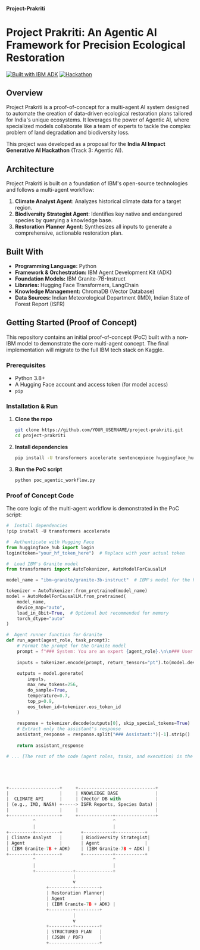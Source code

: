 #### Project-Prakriti
# Project Prakriti: An Agentic AI Framework for Precision Ecological Restoration

[![Built with IBM ADK](https://img.shields.io/badge/Built%20with-IBM%20ADK-blue.svg)](https://github.com/IBM/agent-development-kit)
[![Hackathon](https://img.shields.io/badge/India-AI%20Impact%20Hackathon-orange.svg)](https://iisc-ibm-india-ai-impact.devpost.com/)

##  Overview

Project Prakriti is a proof-of-concept for a multi-agent AI system designed to automate the creation of data-driven ecological restoration plans tailored for India's unique ecosystems. It leverages the power of Agentic AI, where specialized models collaborate like a team of experts to tackle the complex problem of land degradation and biodiversity loss.

This project was developed as a proposal for the **India AI Impact Generative AI Hackathon** (Track 3: Agentic AI).

##  Architecture

Project Prakriti is built on a foundation of IBM's open-source technologies and follows a multi-agent workflow:

1.  **Climate Analyst Agent**: Analyzes historical climate data for a target region.
2.  **Biodiversity Strategist Agent**: Identifies key native and endangered species by querying a knowledge base.
3.  **Restoration Planner Agent**: Synthesizes all inputs to generate a comprehensive, actionable restoration plan.

##  Built With

*   **Programming Language:** Python
*   **Framework & Orchestration:** IBM Agent Development Kit (ADK)
*   **Foundation Models:** IBM Granite-7B-Instruct
*   **Libraries:** Hugging Face Transformers, LangChain
*   **Knowledge Management:** ChromaDB (Vector Database)
*   **Data Sources:** Indian Meteorological Department (IMD), Indian State of Forest Report (ISFR)

##  Getting Started (Proof of Concept)

This repository contains an initial proof-of-concept (PoC) built with a non-IBM model to demonstrate the core multi-agent concept. The final implementation will migrate to the full IBM tech stack on Kaggle.

### Prerequisites

*   Python 3.8+
*   A Hugging Face account and access token (for model access)
*   `pip`

### Installation & Run

1.  **Clone the repo**
    ```bash
    git clone https://github.com/YOUR_USERNAME/project-prakriti.git
    cd project-prakriti
    ```

2.  **Install dependencies**
    ```bash
    pip install -U transformers accelerate sentencepiece huggingface_hub
    ```

3.  **Run the PoC script**
    ```bash
    python poc_agentic_workflow.py
    ```

### Proof of Concept Code

The core logic of the multi-agent workflow is demonstrated in the PoC script:

```python
#  Install dependencies
!pip install -U transformers accelerate

#  Authenticate with Hugging Face
from huggingface_hub import login
login(token="your_hf_token_here")  # Replace with your actual token

#  Load IBM's Granite model
from transformers import AutoTokenizer, AutoModelForCausalLM

model_name = "ibm-granite/granite-3b-instruct"  # IBM's model for the hackathon

tokenizer = AutoTokenizer.from_pretrained(model_name)
model = AutoModelForCausalLM.from_pretrained(
    model_name,
    device_map="auto",
    load_in_8bit=True,  # Optional but recommended for memory
    torch_dtype="auto"
)

#  Agent runner function for Granite
def run_agent(agent_role, task_prompt):
    # Format the prompt for the Granite model
    prompt = f"### System: You are an expert {agent_role}.\n\n### User: {task_prompt}\n\n### Assistant:"
    
    inputs = tokenizer.encode(prompt, return_tensors="pt").to(model.device)
    
    outputs = model.generate(
        inputs,
        max_new_tokens=256,
        do_sample=True,
        temperature=0.7,
        top_p=0.9,
        eos_token_id=tokenizer.eos_token_id
    )
    
    response = tokenizer.decode(outputs[0], skip_special_tokens=True)
    # Extract only the assistant's response
    assistant_response = response.split("### Assistant:")[-1].strip()
    
    return assistant_response

# ... [The rest of the code (agent roles, tasks, and execution) is the same as Option 1] ...





+-------------------+     +-----------------------------+
|                   |     | KNOWLEDGE BASE              |
|  CLIMATE API      |     | (Vector DB with             |
| (e.g., IMD, NASA) +-----> ISFR Reports, Species Data) |
|                   |     |                             |
+-------------------+     +-------------+---------------+
          ^                             ^
          |                             |
+---------+---------+       +-----------+-----------+
| Climate Analyst   |       | Biodiversity Strategist|
| Agent             |       | Agent                 |
| (IBM Granite-7B + ADK)    | (IBM Granite-7B + ADK) |
+---------+---------+       +-----------+-----------+
          ^                             ^
          |                             |
          +--------------+--------------+
                         |
                         v
               +---------+---------+
               | Restoration Planner|
               | Agent             |
               | (IBM Granite-7B + ADK) |
               +---------+---------+
                         |
                         v
               +---------+---------+
               | STRUCTURED PLAN   |
               | (JSON / PDF)      |
               +-------------------+
